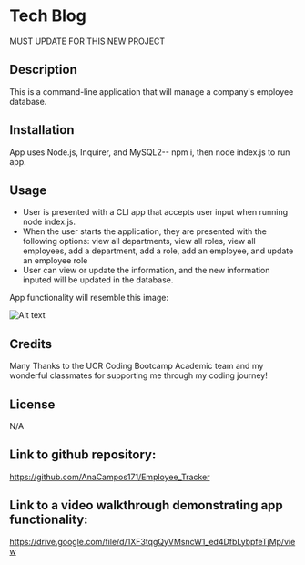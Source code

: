 # Tech Blog
MUST UPDATE FOR THIS NEW PROJECT

## Description

This is a command-line application that will manage a company's employee database.

## Installation

App uses Node.js, Inquirer, and MySQL2-- npm i, then node index.js to run app.

## Usage
- User is presented with a CLI app that accepts user input when running node index.js.
- When the user starts the application, they are presented with the following options: view all departments, view all roles, view all employees, add a department, add a role, add an employee, and update an employee role
- User can view or update the information, and the new information inputed will be updated in the database.

 App functionality will resemble this image:

 ![Alt text](images/CLI.png)
 
## Credits
Many Thanks to the UCR Coding Bootcamp Academic team and my wonderful classmates for supporting me through my coding journey!
## License
N/A
## Link to github repository:
https://github.com/AnaCampos171/Employee_Tracker

## Link to a video walkthrough demonstrating app functionality: 
https://drive.google.com/file/d/1XF3tqgQyVMsncW1_ed4DfbLybpfeTjMp/view
